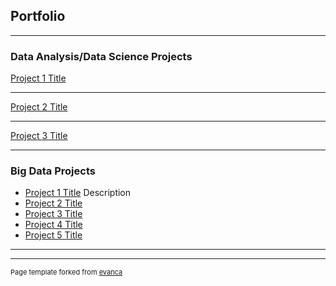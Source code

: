 ## Portfolio

---

### Data Analysis/Data Science Projects

[Project 1 Title]()

---
[Project 2 Title](/pdf/sample_presentation.pdf)

---
[Project 3 Title](http://example.com/)

---

### Big Data Projects

- [Project 1 Title](http://example.com/)
  Description
- [Project 2 Title](http://example.com/)
- [Project 3 Title](http://example.com/)
- [Project 4 Title](http://example.com/)
- [Project 5 Title](http://example.com/)

---




---
<p style="font-size:11px">Page template forked from <a href="https://github.com/evanca/quick-portfolio">evanca</a></p>
<!-- Remove above link if you don't want to attibute -->
